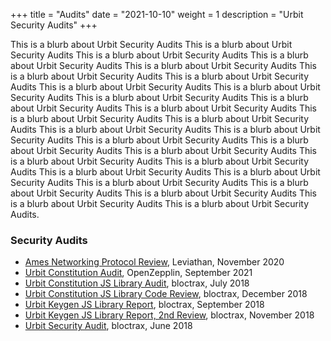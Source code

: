 +++
title = "Audits"
date = "2021-10-10"
weight = 1
description = "Urbit Security Audits"
+++

This is a blurb about Urbit Security Audits This is a blurb about Urbit Security Audits This is a blurb about Urbit Security Audits This is a blurb about Urbit Security Audits This is a blurb about Urbit Security Audits This is a blurb about Urbit Security Audits This is a blurb about Urbit Security Audits This is a blurb about Urbit Security Audits This is a blurb about Urbit Security Audits This is a blurb about Urbit Security Audits This is a blurb about Urbit Security Audits This is a blurb about Urbit Security Audits This is a blurb about Urbit Security Audits This is a blurb about Urbit Security Audits This is a blurb about Urbit Security Audits This is a blurb about Urbit Security Audits This is a blurb about Urbit Security Audits This is a blurb about Urbit Security Audits This is a blurb about Urbit Security Audits This is a blurb about Urbit Security Audits This is a blurb about Urbit Security Audits This is a blurb about Urbit Security Audits This is a blurb about Urbit Security Audits This is a blurb about Urbit Security Audits This is a blurb about Urbit Security Audits This is a blurb about Urbit Security Audits This is a blurb about Urbit Security Audits This is a blurb about Urbit Security Audits.

### Security Audits

- [Ames Networking Protocol Review](<https://storage.googleapis.com/media.urbit.org/site/audits/Tlon.io%20-%20Urbit%20AMES%20Networking%20Protocol%20Review%20Final%20Report%20(1).pdf>), Leviathan, November 2020
- [Urbit Constitution Audit](https://storage.googleapis.com/media.urbit.org/site/audits/Urbit%20Constitution%20Audit%20-%20OpenZeppelin.pdf), OpenZepplin, September 2021
- [Urbit Constitution JS Library Audit](https://storage.googleapis.com/media.urbit.org/site/audits/Urbit%20Constitution%20JS%20Audit.pdf), bloctrax, July 2018
- [Urbit Constitution JS Library Code Review](https://storage.googleapis.com/media.urbit.org/site/audits/Urbit%20Constitution%20JS%20Library%20Report%20-%20December%202018%20Review.pdf), bloctrax, December 2018
- [Urbit Keygen JS Library Report](https://storage.googleapis.com/media.urbit.org/site/audits/Urbit%20Keygen%20JS%20Library%20Report.pdf), bloctrax, September 2018
- [Urbit Keygen JS Library Report, 2nd Review](https://storage.googleapis.com/media.urbit.org/site/audits/Urbit%20Keygen%20JS%20Library%20Report%20-%20Second%20Review%20with%20Resolutions.pdf), bloctrax, November 2018
- [Urbit Security Audit](https://storage.googleapis.com/media.urbit.org/site/audits/Urbit%20Security%20Audit.pdf), bloctrax, June 2018

